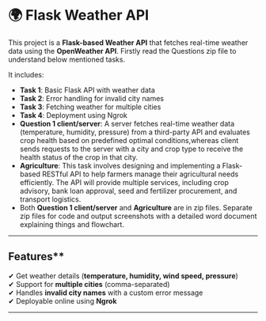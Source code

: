 # 🌍 Flask Weather API

This project is a **Flask-based Weather API** that fetches real-time weather data using the **OpenWeather API**. Firstly read the Questions zip file to understand below  mentioned tasks.

It includes:

- **Task 1**: Basic Flask API with weather data  
- **Task 2**: Error handling for invalid city names  
- **Task 3**: Fetching weather for multiple cities  
- **Task 4**: Deployment using Ngrok
- **Question 1 client/server**: A server fetches real-time weather data (temperature, humidity, pressure) from a third-party API and evaluates crop health based on predefined optimal conditions,whereas client sends requests to the server with a city and crop type to receive the health status of the crop in that city.
- **Agriculture**: This task involves designing and implementing a Flask-based RESTful API to help farmers manage their agricultural needs efficiently. The API will provide multiple services, including crop advisory, bank loan approval, seed and fertilizer procurement, and transport logistics.
- Both **Question 1 client/server** and **Agriculture** are in zip files. Separate zip files for code and output screenshots with a detailed word document explaining things and flowchart.

---

## Features**
✔ Get weather details (**temperature, humidity, wind speed, pressure**)  
✔ Support for **multiple cities** (comma-separated)  
✔ Handles **invalid city names** with a custom error message  
✔ Deployable online using **Ngrok**  

---

